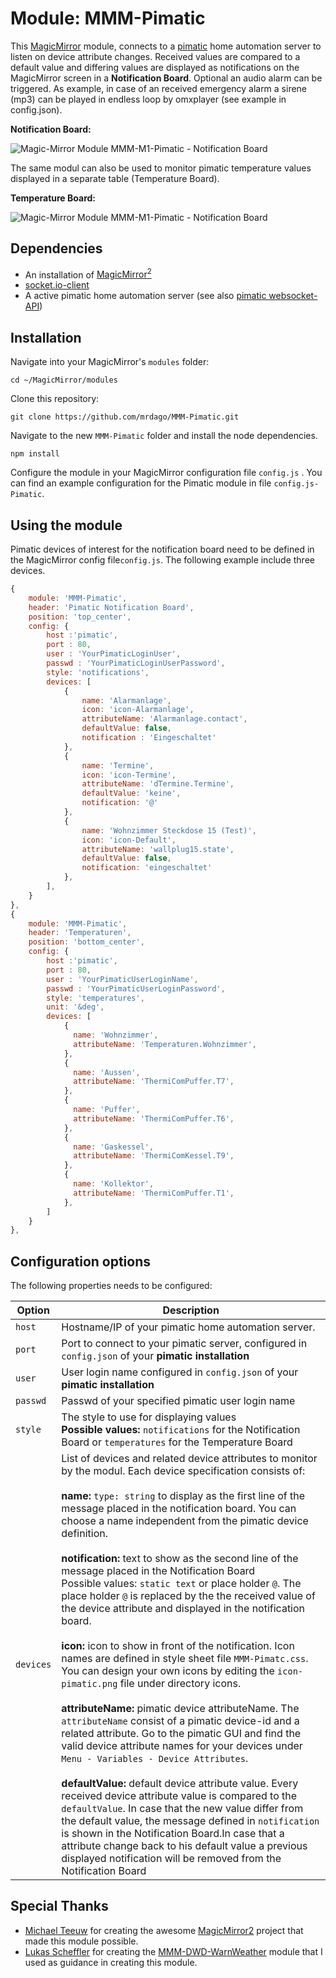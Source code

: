 # Module: MMM-Pimatic
This [MagicMirror](https://github.com/MichMich/MagicMirror) module, connects to a [pimatic](https://pimatic.org/) home automation server to listen on device attribute changes. Received values are compared to a default value and differing values are displayed as notifications on the MagicMirror screen in a **Notification Board**. Optional an audio alarm can be triggered. As example, in case of an received emergency alarm a sirene (mp3) can be played in endless loop by omxplayer (see example in config.json).<br>

**Notification Board:**

![Magic-Mirror Module MMM-M1-Pimatic - Notification Board](https://github.com/mrdago/MMM-Pimatic/blob/master/NotificationBoard.PNG?raw=true)

The same modul can also be used to monitor pimatic temperature values displayed in a separate table (Temperature Board).

**Temperature Board:**

![Magic-Mirror Module MMM-M1-Pimatic - Notification Board](https://github.com/mrdago/MMM-Pimatic/blob/master/Temperatures.JPG?raw=true)
## Dependencies
- An installation of [MagicMirror<sup>2</sup>](https://github.com/MichMich/MagicMirror)
- [socket.io-client](https://www.npmjs.com/package/socket.io-client)
- A active pimatic home automation server (see also [pimatic websocket-API](https://pimatic.org/guide/api/))


## Installation

Navigate into your MagicMirror's `modules` folder:
```
cd ~/MagicMirror/modules
```

Clone this repository:
```
git clone https://github.com/mrdago/MMM-Pimatic.git
```

Navigate to the new `MMM-Pimatic` folder and install the node dependencies.
```
npm install
```

Configure the module in your MagicMirror configuration file `config.js` . You can find an example configuration for the Pimatic module in file `config.js-Pimatic`.

## Using the module

Pimatic devices of interest for the notification board need to be defined in the MagicMirror config file``config.js``. The following example include three devices.
```javascript
{
    module: 'MMM-Pimatic',
    header: 'Pimatic Notification Board',
    position: 'top_center',
    config: {
        host :'pimatic',
        port : 80,
        user : 'YourPimaticLoginUser',
        passwd : 'YourPimaticLoginUserPassword',
        style: 'notifications',
        devices: [
            { 
                name: 'Alarmanlage',
                icon: 'icon-Alarmanlage',
                attributeName: 'Alarmanlage.contact',
                defaultValue: false,
                notification : 'Eingeschaltet'
            },
            {
                name: 'Termine',
                icon: 'icon-Termine',
                attributeName: 'dTermine.Termine',
                defaultValue: 'keine',
                notification: '@'
            },
            {
                name: 'Wohnzimmer Steckdose 15 (Test)',
                icon: 'icon-Default',
                attributeName: 'wallplug15.state',
                defaultValue: false,
                notification: 'eingeschaltet'
            },                    
        ],
    }
},    
{
    module: 'MMM-Pimatic',
    header: 'Temperaturen',
    position: 'bottom_center',
    config: {
        host :'pimatic',
        port : 80,
        user : 'YourPimaticUserLoginName',
        passwd : 'YourPimaticUserLoginPassword',
        style: 'temperatures',
        unit: '&deg',
        devices: [
            {
              name: 'Wohnzimmer',
              attributeName: 'Temperaturen.Wohnzimmer',
            },
            { 
              name: 'Aussen',
              attributeName: 'ThermiComPuffer.T7',
            },                     
            {
              name: 'Puffer',
              attributeName: 'ThermiComPuffer.T6',
            },
            {
              name: 'Gaskessel',
              attributeName: 'ThermiComKessel.T9',
            },                    
            { 
              name: 'Kollektor',
              attributeName: 'ThermiComPuffer.T1',
            },
        ]
    }
},
```

## Configuration options

The following properties needs to be configured:

|Option|Description|
|---|---|
|`host`|Hostname/IP of your pimatic home automation server.|
|`port`|Port to connect to your pimatic server, configured in ``config.json`` of your **pimatic installation**|
|`user`|User login name configured in ``config.json`` of your **pimatic installation**|
|`passwd`|Passwd of your specified pimatic user login name|
|`style`|The style to use for displaying values<br>**Possible values:**  ``notifications`` for the Notification Board or  ``temperatures`` for the Temperature Board|
|`devices`| List of devices and related device attributes to monitor by the modul. Each device specification consists of:<br><br>**name:**  `type: string` to display as the first line of the message placed in the notification board. You can choose a name independent from the pimatic device definition.<br><br>**notification:**  text to show as the second line of the message placed in the Notification Board<br>Possible values:  `static text` or place holder `@`. The place holder `@` is replaced by the the received value of the device attribute and displayed in the notification board.<br><br>**icon:**  icon to show in front of the notification. Icon names are defined in style sheet file `MMM-Pimatc.css`. You can design your own icons by editing the `icon-pimatic.png` file under directory icons.<br><br>**attributeName:**  pimatic device attributeName. The `attributeName` consist of a pimatic device-id and a related attribute. Go to the pimatic GUI and find the valid device attribute names for your devices under `Menu - Variables - Device Attributes`.<br><br>**defaultValue:**  default device attribute value. Every received device attribute value is compared to the `defaultValue`. In case that the new value differ from the default value, the message defined in `notification` is shown in the Notification Board.In case that a attribute change back to his default value a previous displayed notification will be removed from the Notification Board<br>|
## Special Thanks
- [Michael Teeuw](https://github.com/MichMich) for creating the awesome [MagicMirror2](https://github.com/MichMich/MagicMirror/tree/develop) project that made this module possible.
- [Lukas Scheffler](https://github.com/LukeSkywalker92) for creating the [MMM-DWD-WarnWeather](https://github.com/LukeSkywalker92/MMM-DWD-WarnWeather) module that I used as guidance in creating this module.
